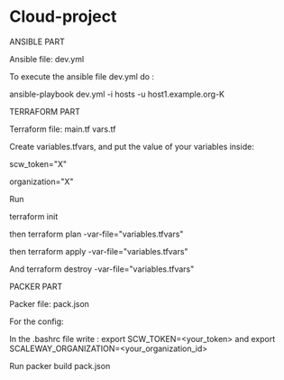 # Cloud-project

ANSIBLE PART

Ansible file: dev.yml

To execute the ansible file dev.yml do :

ansible-playbook dev.yml -i hosts -u host1.example.org-K


TERRAFORM PART

Terraform file: main.tf vars.tf

Create variables.tfvars, and put the value of your variables inside:

scw_token="X"

organization="X"

Run

terraform init

then terraform plan -var-file="variables.tfvars"

then terraform apply -var-file="variables.tfvars"

And terraform destroy -var-file="variables.tfvars"


PACKER PART

Packer file: pack.json

For the config:
  
  In the .bashrc file write : export SCW_TOKEN=<your_token> and export SCALEWAY_ORGANIZATION=<your_organization_id>
  
  Run packer build pack.json
